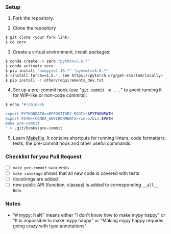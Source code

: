### Setup
1. Fork the repository.

2. Clone the repository
```bash
$ git clone <your fork link> 
$ cd zero
```

3. Create a virtual environment, install packages:
```bash
$ conda create -n zero "python=3.6.*"
$ conda activate zero
$ pip install "numpy==1.18.*" "pynvml==8.0.*"
$ <install torch==1.5.*, see https://pytorch.org/get-started/locally>
$ pip install -r other/requirements_dev.txt
```

4. Set up a pre-commit hook (use "`git commit -n ...`" to avoid running it for WIP-like or non-code commits):
```bash
$ echo "#!/bin/sh

export PYTHONPATH=<REPOSITORY_ROOT>:$PYTHONPATH
export PATH=<CONDA_ENVIRONMENTS>/zero/bin:$PATH
make pre-commit
" > .git/hooks/pre-commit
```

5. Learn [Makefile](../Makefile). It contains shortcuts for running linters, code formatters, tests, the pre-commit hook and other useful commands.

### Checklist for you Pull Request
- [ ] `make pre-commit` succeeds
- [ ] `make coverage` shows that all new code is covered with tests
- [ ] docstrings are added
- [ ] new public API (function, classes) is added to corresponding `__all__` lists

### Notes
- "# mypy: NaN" means either "I don't know how to make mypy happy" or "It is impossible to make mypy happy" or "Making mypy happy requires going crazy with type annotations"
